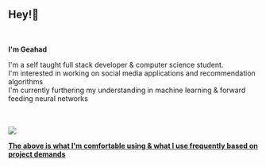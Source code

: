 <h2 align="left">Hey!👋</h2><br/>

<div align="left">

<p><strong>I'm Geahad</strong></p>
I'm a self taught full stack developer & computer science student.<br/>
I'm interested in working on social media applications and recommendation algorithms <br/>
I'm currently furthering my understanding in machine learning & forward feeding neural networks<br/><br/><br/>

<p align="left">
<a href="#"><img href="#" src="https://skillicons.dev/icons?i=python,typescript,lua,php,js,css,html,arduino,express,nodejs,nextjs,aws,babel,bootstrap,docker,cloudflare,figma,github,firebase,appwrite,flask,git,graphql,heroku,kubernetes,kali,mongodb,mysql,django,opencv,photoshop,postgresql,pytorch,react,redis,redux,sass,swift,tailwind,tensorflow" /> 
</p>
<p><strong>The above is what I'm comfortable using & what I use frequently based on project demands</strong></p>

